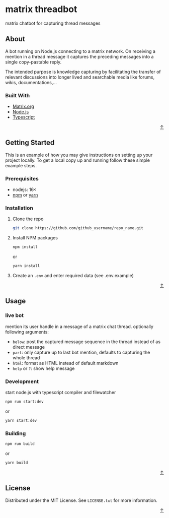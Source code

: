# matrix threadbot

matrix chatbot for capturing thread messages

## About

A bot running on Node.js connecting to a matrix network. 
On receiving a mention in a thread message it captures the preceding messages
into a single copy-pastable reply.

The intended purpose is knowledge capturing by facilitating the transfer of relevant discussions 
into longer lived and searchable media like forums, wikis, documentations,...

### Built With

* [Matrix.org][matrix-url]
* [Node.js][node-url]
* [Typescript][typescript-url]

<p align="right"><a href="#matrix-threadbot">↑</a></p>


## Getting Started

This is an example of how you may give instructions on setting up your project locally.
To get a local copy up and running follow these simple example steps.

### Prerequisites

* nodejs: 16<
* [npm][npm-url] or [yarn][yarn-url]

### Installation

1.  Clone the repo
    ```sh
    git clone https://github.com/github_username/repo_name.git
    ```
2.  Install NPM packages
    ```sh
    npm install
    ```
    or
    ```sh
    yarn install
    ```
3.  Create an `.env` and enter required data (see .env.example)

<p align="right"><a href="#matrix-threadbot">↑</a></p>



## Usage

### live bot

mention its user handle in a message of a matrix chat thread.
optionally following arguments:
- `below`: post the captured message sequence in the thread instead of as direct message
- `part`: only capture up to last bot mention, defaults to capturing the whole thread
- `html`: format as HTML instead of default markdown
- `help` or `?`: show help message

### Development

start node.js with typescript compiler and filewatcher
```sh
npm run start:dev
```
or
```sh
yarn start:dev
```

### Building

```sh
npm run build
```
or
```sh
yarn build
```

<p align="right"><a href="#matrix-threadbot">↑</a></p>

## License

Distributed under the MIT License. See `LICENSE.txt` for more information.

<p align="right"><a href="#matrix-threadbot">↑</a></p>


[matrix-url]: https://matrix.org/
[node-url]: https://nodejs.org/
[typescript-url]: https://www.typescriptlang.org/
[npm-url]: https://docs.npmjs.com/downloading-and-installing-node-js-and-npm
[yarn-url]: https://yarnpkg.com